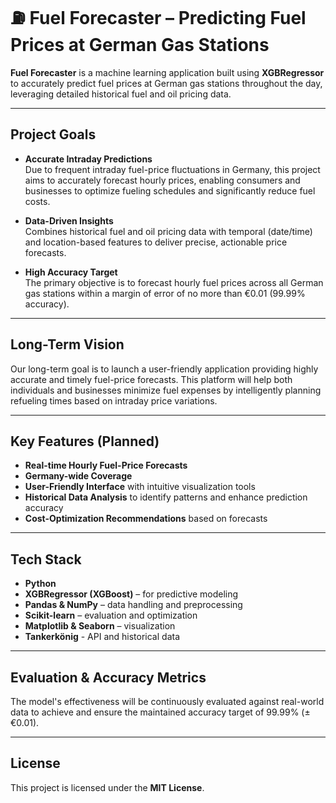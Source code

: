 # ⛽️ Fuel Forecaster – Predicting Fuel Prices at German Gas Stations

**Fuel Forecaster** is a machine learning application built using **XGBRegressor** to accurately predict fuel prices at German gas stations throughout the day, leveraging detailed historical fuel and oil pricing data.

---

##  Project Goals

- **Accurate Intraday Predictions**  
  Due to frequent intraday fuel-price fluctuations in Germany, this project aims to accurately forecast hourly prices, enabling consumers and businesses to optimize fueling schedules and significantly reduce fuel costs.

- **Data-Driven Insights**  
  Combines historical fuel and oil pricing data with temporal (date/time) and location-based features to deliver precise, actionable price forecasts.

- **High Accuracy Target**  
  The primary objective is to forecast hourly fuel prices across all German gas stations within a margin of error of no more than €0.01 (99.99% accuracy).

---

## Long-Term Vision

Our long-term goal is to launch a user-friendly application providing highly accurate and timely fuel-price forecasts. This platform will help both individuals and businesses minimize fuel expenses by intelligently planning refueling times based on intraday price variations.

---

## Key Features (Planned)

- **Real-time Hourly Fuel-Price Forecasts**
- **Germany-wide Coverage**
- **User-Friendly Interface** with intuitive visualization tools
- **Historical Data Analysis** to identify patterns and enhance prediction accuracy
- **Cost-Optimization Recommendations** based on forecasts

---

##  Tech Stack

- **Python**
- **XGBRegressor (XGBoost)** – for predictive modeling
- **Pandas & NumPy** – data handling and preprocessing
- **Scikit-learn** – evaluation and optimization
- **Matplotlib & Seaborn** – visualization
- **Tankerkönig** - API and historical data

---

## Evaluation & Accuracy Metrics

The model's effectiveness will be continuously evaluated against real-world data to achieve and ensure the maintained accuracy target of 99.99% (± €0.01).

---

##  License

This project is licensed under the **MIT License**.
